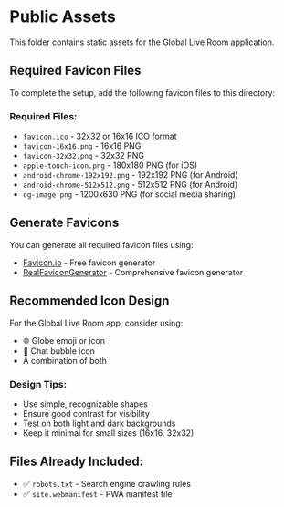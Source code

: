 # Public Assets

This folder contains static assets for the Global Live Room application.

## Required Favicon Files

To complete the setup, add the following favicon files to this directory:

### Required Files:
- `favicon.ico` - 32x32 or 16x16 ICO format
- `favicon-16x16.png` - 16x16 PNG
- `favicon-32x32.png` - 32x32 PNG
- `apple-touch-icon.png` - 180x180 PNG (for iOS)
- `android-chrome-192x192.png` - 192x192 PNG (for Android)
- `android-chrome-512x512.png` - 512x512 PNG (for Android)
- `og-image.png` - 1200x630 PNG (for social media sharing)

## Generate Favicons

You can generate all required favicon files using:
- [Favicon.io](https://favicon.io/) - Free favicon generator
- [RealFaviconGenerator](https://realfavicongenerator.net/) - Comprehensive favicon generator

## Recommended Icon Design

For the Global Live Room app, consider using:
- 🌐 Globe emoji or icon
- 💬 Chat bubble icon
- A combination of both

### Design Tips:
- Use simple, recognizable shapes
- Ensure good contrast for visibility
- Test on both light and dark backgrounds
- Keep it minimal for small sizes (16x16, 32x32)

## Files Already Included:
- ✅ `robots.txt` - Search engine crawling rules
- ✅ `site.webmanifest` - PWA manifest file
